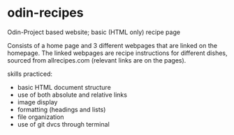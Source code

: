# odin-recipes

Odin-Project based website; basic (HTML only) recipe page

Consists of a home page and 3 different webpages that are linked on the homepage.
The linked webpages are recipe instructions for different dishes, sourced from allrecipes.com (relevant links are on the pages).

skills practiced:

- basic HTML document structure
- use of both absolute and relative links
- image display
- formatting (headings and lists)
- file organization
- use of git dvcs through terminal
